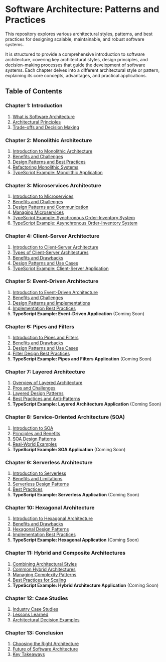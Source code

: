 
# Software Architecture: Patterns and Practices

This repository explores various architectural styles, patterns, and best practices for designing scalable, maintainable, and robust software systems.

It is structured to provide a comprehensive introduction to software architecture, covering key architectural styles, design principles, and decision-making processes that guide the development of software systems. Each chapter delves into a different architectural style or pattern, explaining its core concepts, advantages, and practical applications.

## Table of Contents

### Chapter 1: Introduction
1. [What is Software Architecture](./01_introduction/01_01_what_is_software_architecture.md)
2. [Architectural Principles](./01_introduction/01_02_architectural_principles.md)
3. [Trade-offs and Decision Making](./01_introduction/01_03_trade_offs_and_decision_making.md)

### Chapter 2: Monolithic Architecture
1. [Introduction to Monolithic Architecture](./02_monolithic_architecture/02_01_introduction_to_monolith.md)
2. [Benefits and Challenges](./02_monolithic_architecture/02_02_benefits_and_challenges.md)
3. [Design Patterns and Best Practices](./02_monolithic_architecture/02_03_design_patterns_and_best_practices.md)
4. [Refactoring Monolithic Systems](./02_monolithic_architecture/02_04_refactoring_monolithic_systems.md)
5. [TypeScript Example: Monolithic Application](./02_monolithic_architecture/example/README.md)

### Chapter 3: Microservices Architecture
1. [Introduction to Microservices](./03_microservices_architecture/03_01_introduction_to_microservices.md)
2. [Benefits and Challenges](./03_microservices_architecture/03_02_benefits_and_challenges.md)
3. [Design Patterns and Communication](./03_microservices_architecture/03_03_design_patterns_and_communication.md)
4. [Managing Microservices](./03_microservices_architecture/03_04_managing_microservices.md)
5. [TypeScript Example: Synchronous Order-Inventory System](./03_microservices_architecture/sync_example/README.md)
5. [TypeScript Example: Asynchronous Order-Inventory System](./03_microservices_architecture/async_example/README.md)

### Chapter 4: Client-Server Architecture
1. [Introduction to Client-Server Architecture](./04_client_server_architecture/04_01_introduction_to_client_server.md)
2. [Types of Client-Server Architectures](./04_client_server_architecture/04_02_types_of_client_server_architectures.md)
3. [Benefits and Drawbacks](./04_client_server_architecture/04_03_benefits_and_drawbacks.md)
4. [Design Patterns and Use Cases](./04_client_server_architecture/04_04_design_patterns_and_use_cases.md)
5. [TypeScript Example: Client-Server Application](./04_client_server_architecture/example/README.md)


### Chapter 5: Event-Driven Architecture
1. [Introduction to Event-Driven Architecture](./05_event_driven_architecture/05_01_introduction_to_event_driven.md)
2. [Benefits and Challenges](./05_event_driven_architecture/05_02_benefits_and_challenges.md)
3. [Design Patterns and Implementations](./05_event_driven_architecture/05_03_design_patterns_and_implementations.md)
4. [Implementation Best Practices](./05_event_driven_architecture/05_04_implementation_best_practices.md)
5. **TypeScript Example: Event-Driven Application** (Coming Soon)

### Chapter 6: Pipes and Filters
1. [Introduction to Pipes and Filters](./06_pipes_and_filters/06_01_introduction_to_pipes_and_filters.md)
2. [Benefits and Drawbacks](./06_pipes_and_filters/06_02_benefits_and_drawbacks.md)
3. [Design Patterns and Use Cases](./06_pipes_and_filters/06_03_design_patterns_and_use_cases.md)
4. [Filter Design Best Practices](./06_pipes_and_filters/06_04_filter_design_best_practices.md)
5. **TypeScript Example: Pipes and Filters Application** (Coming Soon)

### Chapter 7: Layered Architecture
1. [Overview of Layered Architecture](./07_layered_architecture/07_01_overview_of_layered_architecture.md)
2. [Pros and Challenges](./07_layered_architecture/07_02_pros_and_challenges.md)
3. [Layered Design Patterns](./07_layered_architecture/07_03_layered_design_patterns.md)
4. [Best Practices and Anti-Patterns](./07_layered_architecture/07_04_best_practices_and_anti_patterns.md)
5. **TypeScript Example: Layered Architecture Application** (Coming Soon)

### Chapter 8: Service-Oriented Architecture (SOA)
1. [Introduction to SOA](./08_service_oriented_architecture/08_01_introduction_to_soa.md)
2. [Principles and Benefits](./08_service_oriented_architecture/08_02_principles_and_benefits.md)
3. [SOA Design Patterns](./08_service_oriented_architecture/08_03_soa_design_patterns.md)
4. [Real-World Examples](./08_service_oriented_architecture/08_04_real_world_examples.md)
5. **TypeScript Example: SOA Application** (Coming Soon)

### Chapter 9: Serverless Architecture
1. [Introduction to Serverless](./09_serverless_architecture/09_01_introduction_to_serverless.md)
2. [Benefits and Limitations](./09_serverless_architecture/09_02_benefits_and_limitations.md)
3. [Serverless Design Patterns](./09_serverless_architecture/09_03_serverless_design_patterns.md)
4. [Best Practices](./09_serverless_architecture/09_04_best_practices.md)
5. **TypeScript Example: Serverless Application** (Coming Soon)

### Chapter 10: Hexagonal Architecture
1. [Introduction to Hexagonal Architecture](./10_hexagonal_architecture/10_01_introduction_to_hexagonal.md)
2. [Benefits and Drawbacks](./10_hexagonal_architecture/10_02_benefits_and_drawbacks.md)
3. [Hexagonal Design Patterns](./10_hexagonal_architecture/10_03_hexagonal_design_patterns.md)
4. [Implementation Best Practices](./10_hexagonal_architecture/10_04_implementation_best_practices.md)
5. **TypeScript Example: Hexagonal Application** (Coming Soon)

### Chapter 11: Hybrid and Composite Architectures
1. [Combining Architectural Styles](./11_hybrid_and_composite_architectures/11_01_combining_architectural_styles.md)
2. [Common Hybrid Architectures](./11_hybrid_and_composite_architectures/11_02_common_hybrid_architectures.md)
3. [Managing Complexity Patterns](./11_hybrid_and_composite_architectures/11_03_managing_complexity_patterns.md)
4. [Best Practices for Scaling](./11_hybrid_and_composite_architectures/11_04_best_practices_for_scaling.md)
5. **TypeScript Example: Hybrid Architecture Application** (Coming Soon)

### Chapter 12: Case Studies
1. [Industry Case Studies](./12_case_studies/12_01_industry_case_studies.md)
2. [Lessons Learned](./12_case_studies/12_02_lessons_learned.md)
3. [Architectural Decision Examples](./12_case_studies/12_03_architectural_decision_examples.md)

### Chapter 13: Conclusion
1. [Choosing the Right Architecture](./13_conclusion/13_01_choosing_the_right_architecture.md)
2. [Future of Software Architecture](./13_conclusion/13_02_future_of_software_architecture.md)
3. [Key Takeaways](./13_conclusion/13_03_key_takeaways.md)
